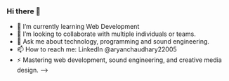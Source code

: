### Hi there 👋

- 🌱 I’m currently learning Web Development
- 👯 I’m looking to collaborate with multiple individuals or teams.
- 💬 Ask me about technology, programming and sound engineering.
- 📫 How to reach me: LinkedIn @aryanchaudhary22005
- ⚡ Mastering web development, sound engineering, and creative media design.
-->
